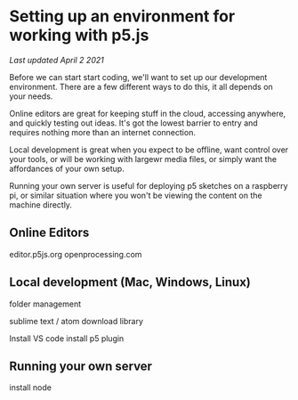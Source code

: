 # Setting up an environment for working with p5.js
_Last updated April 2 2021_

Before we can start start coding, we'll want to set up our development environment. There are a few different ways to do this, it all depends on your needs. 

Online editors are great for keeping stuff in the cloud, accessing anywhere, and quickly testing out ideas. It's got the lowest barrier to entry and requires nothing more than an internet connection. 

Local development is great when you expect to be offline, want control over your tools, or will be working with largewr media files, or simply want the affordances of your own setup.

Running your own server is useful for deploying p5 sketches on a raspberry pi, or similar situation where you won't be viewing the content on the machine directly.

## Online Editors
editor.p5js.org
openprocessing.com

## Local development (Mac, Windows, Linux)
folder management

sublime text / atom
download library

Install VS code
install p5 plugin

## Running your own server
install node
